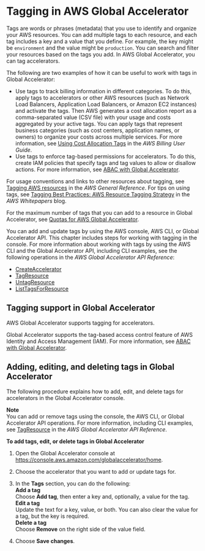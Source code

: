 # Tagging in AWS Global Accelerator<a name="tagging-in-global-accelerator"></a>

Tags are words or phrases \(metadata\) that you use to identify and organize your AWS resources\. You can add multiple tags to each resource, and each tag includes a key and a value that you define\. For example, the key might be `environment` and the value might be `production`\. You can search and filter your resources based on the tags you add\. In AWS Global Accelerator, you can tag accelerators\.

The following are two examples of how it can be useful to work with tags in Global Accelerator:
+ Use tags to track billing information in different categories\. To do this, apply tags to accelerators or other AWS resources \(such as Network Load Balancers, Application Load Balancers, or Amazon EC2 instances\) and activate the tags\. Then AWS generates a cost allocation report as a comma\-separated value \(CSV file\) with your usage and costs aggregated by your active tags\. You can apply tags that represent business categories \(such as cost centers, application names, or owners\) to organize your costs across multiple services\. For more information, see [Using Cost Allocation Tags](https://docs.aws.amazon.com/awsaccountbilling/latest/aboutv2/cost-alloc-tags.html) in the *AWS Billing User Guide*\.
+ Use tags to enforce tag\-based permissions for accelerators\. To do this, create IAM policies that specify tags and tag values to allow or disallow actions\. For more information, see [ABAC with Global Accelerator](security_iam_service-with-iam.md#security_iam_service-with-iam-tags)\.

For usage conventions and links to other resources about tagging, see [Tagging AWS resources](https://docs.aws.amazon.com/general/latest/gr/aws_tagging.html) in the *AWS General Reference*\. For tips on using tags, see [ Tagging Best Practices: AWS Resource Tagging Strategy](https://d1.awsstatic.com/whitepapers/aws-tagging-best-practices.pdf) in the *AWS Whitepapers* blog\.

For the maximum number of tags that you can add to a resource in Global Accelerator, see [Quotas for AWS Global Accelerator](limits-global-accelerator.md)\.

You can add and update tags by using the AWS console, AWS CLI, or Global Accelerator API\. This chapter includes steps for working with tagging in the console\. For more information about working with tags by using the AWS CLI and the Global Accelerator API, including CLI examples, see the following operations in the *AWS Global Accelerator API Reference*:
+ [CreateAccelerator](https://docs.aws.amazon.com/global-accelerator/latest/api/CreateAccelerator.html) 
+ [TagResource](https://docs.aws.amazon.com/global-accelerator/latest/api/TagResource.html) 
+ [UntagResource](https://docs.aws.amazon.com/global-accelerator/latest/api/UntagResource.html) 
+ [ListTagsForResource](https://docs.aws.amazon.com/global-accelerator/latest/api/ListTagsForResource.html) 

## Tagging support in Global Accelerator<a name="tagging-supported"></a>

AWS Global Accelerator supports tagging for accelerators\.

Global Accelerator supports the tag\-based access control feature of AWS Identity and Access Management \(IAM\)\. For more information, see [ABAC with Global Accelerator](security_iam_service-with-iam.md#security_iam_service-with-iam-tags)\.

## Adding, editing, and deleting tags in Global Accelerator<a name="tagging-add-edit-delete"></a>

The following procedure explains how to add, edit, and delete tags for accelerators in the Global Accelerator console\.

**Note**  
You can add or remove tags using the console, the AWS CLI, or Global Accelerator API operations\. For more information, including CLI examples, see [TagResource](https://docs.aws.amazon.com/global-accelerator/latest/api/API_TagResource.html) in the *AWS Global Accelerator API Reference*\.<a name="tagging-add-edit-delete-procedure"></a>

**To add tags, edit, or delete tags in Global Accelerator**

1. Open the Global Accelerator console at [ https://console\.aws\.amazon\.com/globalaccelerator/home](https://console.aws.amazon.com/globalaccelerator/home)\. 

1. Choose the accelerator that you want to add or update tags for\.

1. In the **Tags** section, you can do the following:  
**Add a tag**  
Choose **Add tag**, then enter a key and, optionally, a value for the tag\.  
**Edit a tag**  
Update the text for a key, value, or both\. You can also clear the value for a tag, but the key is required\.  
**Delete a tag**  
Choose **Remove** on the right side of the value field\.

1. Choose **Save changes**\.